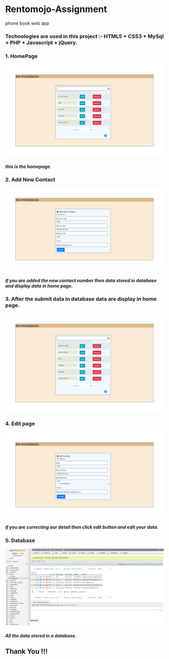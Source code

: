 # Rentomojo-Assignment
phone book web app
### Technologies are used in this project :- HTML5 + CSS3 + MySql + PHP + Javascript + jQuery.

### 1. HomePage

![](imgs/screencapture-localhost-projectcompany-add-contact-php-2020-05-29-12_01_21.png)

##### this is the homepage.

### 2. Add New Contact
![](imgs/screencapture-localhost-projectcompany-newindex-php-2020-05-29-12_09_23.png)

##### if you are added the new contact number then data stored in database and display data in home page.

### 3. After the submit data in database data are display in home page.

![](imgs/screencapture-localhost-projectcompany-add-contact-php-2020-05-29-12_10_11.png)

### 4. Edit page 

![](imgs/screencapture-localhost-projectcompany-edit-php-2020-05-29-12_16_13.png)

##### if you are currecting aur detail then click edit button and edit your data.

### 5. Database

![](databaseimg/databaseimg.png)

##### All the data stored in a database.

## Thank You !!!









